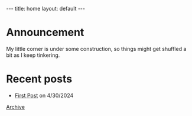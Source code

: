 \---
title: home
layout: default
\---

# Announcement

My little corner is under some construction, so things might get shuffled a bit as I keep tinkering. 

# Recent posts

* [First Post](/posts/2024-04-30-First-Post.md) on 4/30/2024


[Archive](archive.md)
